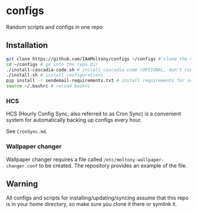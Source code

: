 
# configs

Random scripts and configs in one repo

## Installation

```bash
git clone https://github.com/IAmMoltony/configs ~/configs # clone the repository
cd ~/configs # go into the repo dir
./install-cascadia-code.sh # install cascadia code (OPTIONAL, don't run if you don't need the font)
./install.sh # install configurations
pip install -r sendemail-requirements.txt # install requirements for sendemail module (OPTIONAL, only if you're using HCS)
source ~/.bashrc # reload bashrc
```

### HCS

HCS (Hourly Config Sync, also referred to as Cron Sync) is a convenient system for automatically backing up configs every hour.

See `CronSync.md`.

### Wallpaper changer

Wallpaper changer requires a file called `/etc/moltony-wallpaper-changer.conf` to be created. The repository provides an example
of the file.

## Warning

All configs and scripts for installing/updating/syncing assume that this repo is in your home directory, so make sure
you clone it there or symlink it.

